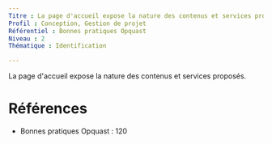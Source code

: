 ```yaml
---
Titre : La page d'accueil expose la nature des contenus et services proposés.
Profil : Conception, Gestion de projet
Référentiel : Bonnes pratiques Opquast
Niveau : 2
Thématique : Identification

---
```

La page d'accueil expose la nature des contenus et services proposés.

# Références

*   Bonnes pratiques Opquast : 120